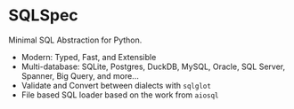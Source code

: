 # SQLSpec

Minimal SQL Abstraction for Python.

- Modern: Typed, Fast, and Extensible
- Multi-database: SQLite, Postgres, DuckDB, MySQL, Oracle, SQL Server, Spanner, Big Query, and more...
- Validate and Convert between dialects with `sqlglot`
- File based SQL loader based on the work from `aiosql`
